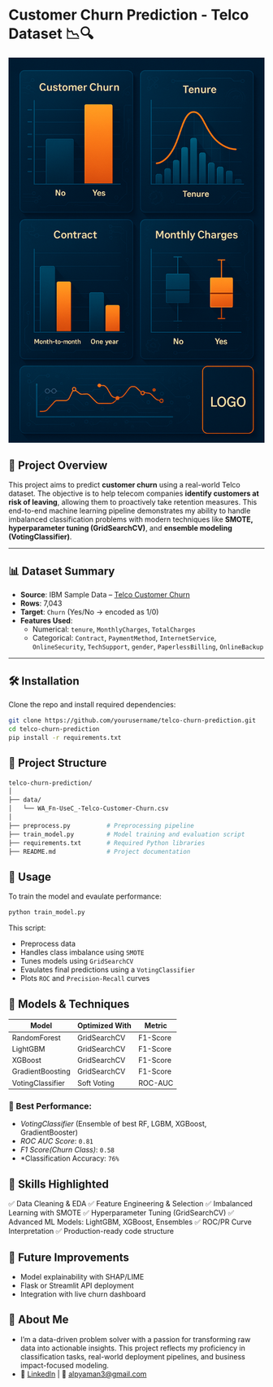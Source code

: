 # Customer Churn Prediction - Telco Dataset 📉🔍

![Telco Churn Project Thumbnail](telco_thumbnail.png)

## 📌 Project Overview

This project aims to predict **customer churn** using a real-world Telco dataset. The objective is to help telecom companies **identify customers at risk of leaving**, allowing them to proactively take retention measures. This end-to-end machine learning pipeline demonstrates my ability to handle imbalanced classification problems with modern techniques like **SMOTE, hyperparameter tuning (GridSearchCV)**, and **ensemble modeling (VotingClassifier)**.

---

## 📊 Dataset Summary

- **Source**: IBM Sample Data – [Telco Customer Churn](https://www.kaggle.com/datasets/blastchar/telco-customer-churn)
- **Rows**: 7,043
- **Target**: `Churn` (Yes/No → encoded as 1/0)
- **Features Used**:
  - Numerical: `tenure`, `MonthlyCharges`, `TotalCharges`
  - Categorical: `Contract`, `PaymentMethod`, `InternetService`, `OnlineSecurity`, `TechSupport`, `gender`, `PaperlessBilling`, `OnlineBackup`

---

## 🛠️ Installation

Clone the repo and install required dependencies:

```bash
git clone https://github.com/yourusername/telco-churn-prediction.git
cd telco-churn-prediction
pip install -r requirements.txt
```
## 📁 Project Structure
```bash
telco-churn-prediction/
│
├── data/
│   └── WA_Fn-UseC_-Telco-Customer-Churn.csv
│
├── preprocess.py          # Preprocessing pipeline
├── train_model.py         # Model training and evaluation script
├── requirements.txt       # Required Python libraries
├── README.md              # Project documentation
```
## 🚀 Usage
To train the model and evaulate performance:
```bash
python train_model.py
```
This script:
- Preprocess data
- Handles class imbalance using `SMOTE`
- Tunes models using `GridSearchCV`
- Evaulates final predictions using a `VotingClassifier`
- Plots `ROC` and `Precision-Recall` curves

## 🧠 Models & Techniques
| Model            | Optimized With | Metric   |
| ---------------- | -------------- | -------- |
| RandomForest     | GridSearchCV   | F1-Score |
| LightGBM         | GridSearchCV   | F1-Score |
| XGBoost          | GridSearchCV   | F1-Score |
| GradientBoosting | GridSearchCV   | F1-Score |
| VotingClassifier | Soft Voting    | ROC-AUC  |

### 📌 Best Performance:
- *VotingClassifier* (Ensemble of best RF, LGBM, XGBoost, GradientBooster)
- *ROC AUC Score*: `0.81`
- *F1 Score(Churn Class)*: `0.58`
- *Classification Accuracy: `76%`

## 🎯 Skills Highlighted
✅ Data Cleaning & EDA
✅ Feature Engineering & Selection
✅ Imbalanced Learning with SMOTE
✅ Hyperparameter Tuning (GridSearchCV)
✅ Advanced ML Models: LightGBM, XGBoost, Ensembles
✅ ROC/PR Curve Interpretation
✅ Production-ready code structure

## 🔮 Future Improvements
- Model explainability with SHAP/LIME
- Flask or Streamlit API deployment
- Integration with live churn dashboard

## 👤 About Me
- I’m a data-driven problem solver with a passion for transforming raw data into actionable insights. This project reflects my proficiency in classification tasks, real-world deployment pipelines, and business impact-focused modeling.
- 🔗 [Linkedln](https://www.linkedin.com/in/alp-yaman-75a901174/) | 📧 alpyaman3@gmail.com




